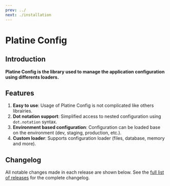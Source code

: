 ```yaml
---
prev: ../
next: ./installation
---
```


# Platine Config
## Introduction
**Platine Config is the library used to manage the application configuration using differents loaders.**

## Features
1. **Easy to use**: Usage of Platine Config is not complicated like others librairies.
1. **Dot notation support**: Simplified access to nested configuration using `dot.notation` syntax.
1. **Environment based configuration**: Configuration can be loaded base on the environment (dev, staging, production, etc.).
1. **Custom loader**: Supports configuration loader (files, database, memory and more).

## Changelog
All notable changes made in each release are shown below. See the [full list of releases](https://github.com/platine-php/config/releases) for the complete changelog.
